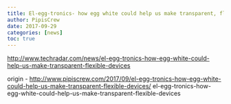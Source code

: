 ```yaml
---
title: El-egg-tronics- how egg white could help us make transparent, flexible devices
author: PipisCrew
date: 2017-09-29
categories: [news]
toc: true
---
```


http://www.techradar.com/news/el-egg-tronics-how-egg-white-could-help-us-make-transparent-flexible-devices

origin - http://www.pipiscrew.com/2017/09/el-egg-tronics-how-egg-white-could-help-us-make-transparent-flexible-devices/ el-egg-tronics-how-egg-white-could-help-us-make-transparent-flexible-devices